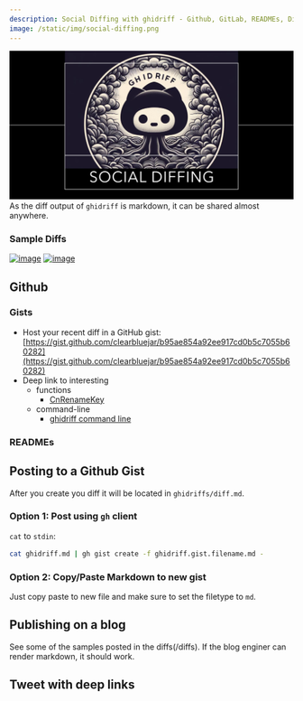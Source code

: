 ```yaml
---
description: Social Diffing with ghidriff - Github, GitLab, READMEs, Diffpreview.github.io
image: /static/img/social-diffing.png
---
```


![Alt text](../../static/img/social-diffing.png)
As the diff output of `ghidriff` is markdown, it can be shared almost anywhere.

### Sample Diffs

<div>
    <a href="https://gist.github.com/clearbluejar/b95ae854a92ee917cd0b5c7055b60282"><img width="30%" align=top alt="image" src="https://github.com/clearbluejar/ghidriff/assets/3752074/d53b681f-8cc9-479c-af4c-5ec697cf4989"></a>
    <a href="https://gist.github.com/clearbluejar/b95ae854a92ee917cd0b5c7055b60282#visual-chart-diff"><img width="30%" align=top alt="image" src="https://github.com/clearbluejar/ghidriff/assets/3752074/16d7ae4c-4df9-4bcd-b4af-0ce576d49ad1"></a>
<div>


## Github

### Gists

- Host your recent diff in a GitHub gist: [https://gist.github.com/clearbluejar/b95ae854a92ee917cd0b5c7055b60282](https://gist.github.com/clearbluejar/b95ae854a92ee917cd0b5c7055b60282)
- Deep link to interesting 
  - functions
    - [CnRenameKey](https://gist.github.com/clearbluejar/b95ae854a92ee917cd0b5c7055b60282#cmrenamekey)
  - command-line
    - [ghidriff command line](https://gist.github.com/clearbluejar/b95ae854a92ee917cd0b5c7055b60282#command-line)


### READMEs

## Posting to a Github Gist

After you create you diff it will be located in `ghidriffs/diff.md`.

### Option 1: Post using `gh` client

`cat` to `stdin`:

```bash
cat ghidriff.md | gh gist create -f ghidriff.gist.filename.md -
```

### Option 2: Copy/Paste Markdown to new gist

Just copy paste to new file and make sure to set the filetype to `md`.

## Publishing on a blog

See some of the samples posted in the diffs(/diffs). If the blog enginer can render markdown, it should work.


## Tweet with deep links

